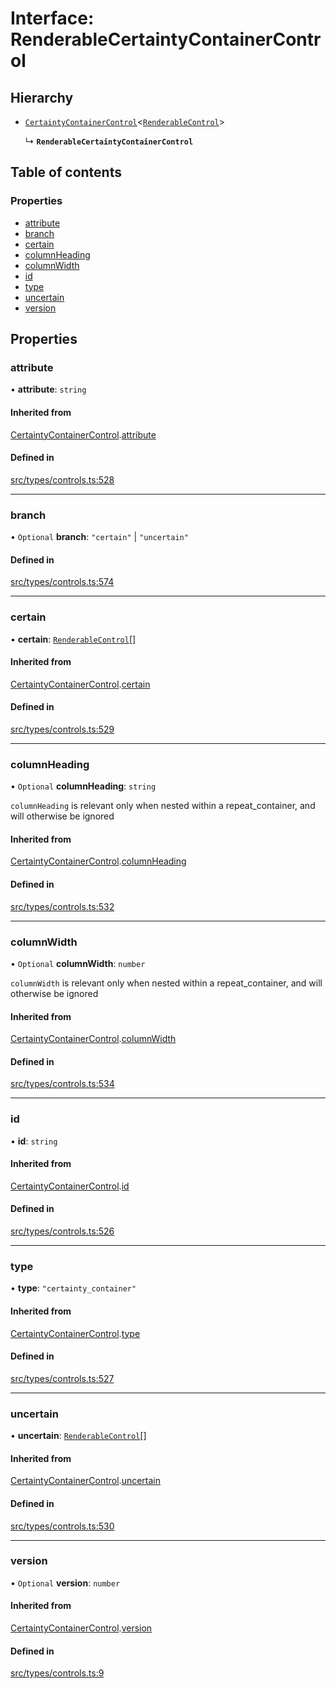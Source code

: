 # Interface: RenderableCertaintyContainerControl

## Hierarchy

- [`CertaintyContainerControl`](../wiki/CertaintyContainerControl)\<[`RenderableControl`](../wiki/Exports#renderablecontrol)\>

  ↳ **`RenderableCertaintyContainerControl`**

## Table of contents

### Properties

- [attribute](../wiki/RenderableCertaintyContainerControl#attribute)
- [branch](../wiki/RenderableCertaintyContainerControl#branch)
- [certain](../wiki/RenderableCertaintyContainerControl#certain)
- [columnHeading](../wiki/RenderableCertaintyContainerControl#columnheading)
- [columnWidth](../wiki/RenderableCertaintyContainerControl#columnwidth)
- [id](../wiki/RenderableCertaintyContainerControl#id)
- [type](../wiki/RenderableCertaintyContainerControl#type)
- [uncertain](../wiki/RenderableCertaintyContainerControl#uncertain)
- [version](../wiki/RenderableCertaintyContainerControl#version)

## Properties

### attribute

• **attribute**: `string`

#### Inherited from

[CertaintyContainerControl](../wiki/CertaintyContainerControl).[attribute](../wiki/CertaintyContainerControl#attribute)

#### Defined in

[src/types/controls.ts:528](https://github.com/decisively-io/interview-sdk/blob/19c4f70cce9e8197103d83c7fc3c34bc1d672377/src/types/controls.ts#L528)

___

### branch

• `Optional` **branch**: ``"certain"`` \| ``"uncertain"``

#### Defined in

[src/types/controls.ts:574](https://github.com/decisively-io/interview-sdk/blob/19c4f70cce9e8197103d83c7fc3c34bc1d672377/src/types/controls.ts#L574)

___

### certain

• **certain**: [`RenderableControl`](../wiki/Exports#renderablecontrol)[]

#### Inherited from

[CertaintyContainerControl](../wiki/CertaintyContainerControl).[certain](../wiki/CertaintyContainerControl#certain)

#### Defined in

[src/types/controls.ts:529](https://github.com/decisively-io/interview-sdk/blob/19c4f70cce9e8197103d83c7fc3c34bc1d672377/src/types/controls.ts#L529)

___

### columnHeading

• `Optional` **columnHeading**: `string`

`columnHeading` is relevant only when nested within a repeat_container, and will otherwise be ignored

#### Inherited from

[CertaintyContainerControl](../wiki/CertaintyContainerControl).[columnHeading](../wiki/CertaintyContainerControl#columnheading)

#### Defined in

[src/types/controls.ts:532](https://github.com/decisively-io/interview-sdk/blob/19c4f70cce9e8197103d83c7fc3c34bc1d672377/src/types/controls.ts#L532)

___

### columnWidth

• `Optional` **columnWidth**: `number`

`columnWidth` is relevant only when nested within a repeat_container, and will otherwise be ignored

#### Inherited from

[CertaintyContainerControl](../wiki/CertaintyContainerControl).[columnWidth](../wiki/CertaintyContainerControl#columnwidth)

#### Defined in

[src/types/controls.ts:534](https://github.com/decisively-io/interview-sdk/blob/19c4f70cce9e8197103d83c7fc3c34bc1d672377/src/types/controls.ts#L534)

___

### id

• **id**: `string`

#### Inherited from

[CertaintyContainerControl](../wiki/CertaintyContainerControl).[id](../wiki/CertaintyContainerControl#id)

#### Defined in

[src/types/controls.ts:526](https://github.com/decisively-io/interview-sdk/blob/19c4f70cce9e8197103d83c7fc3c34bc1d672377/src/types/controls.ts#L526)

___

### type

• **type**: ``"certainty_container"``

#### Inherited from

[CertaintyContainerControl](../wiki/CertaintyContainerControl).[type](../wiki/CertaintyContainerControl#type)

#### Defined in

[src/types/controls.ts:527](https://github.com/decisively-io/interview-sdk/blob/19c4f70cce9e8197103d83c7fc3c34bc1d672377/src/types/controls.ts#L527)

___

### uncertain

• **uncertain**: [`RenderableControl`](../wiki/Exports#renderablecontrol)[]

#### Inherited from

[CertaintyContainerControl](../wiki/CertaintyContainerControl).[uncertain](../wiki/CertaintyContainerControl#uncertain)

#### Defined in

[src/types/controls.ts:530](https://github.com/decisively-io/interview-sdk/blob/19c4f70cce9e8197103d83c7fc3c34bc1d672377/src/types/controls.ts#L530)

___

### version

• `Optional` **version**: `number`

#### Inherited from

[CertaintyContainerControl](../wiki/CertaintyContainerControl).[version](../wiki/CertaintyContainerControl#version)

#### Defined in

[src/types/controls.ts:9](https://github.com/decisively-io/interview-sdk/blob/19c4f70cce9e8197103d83c7fc3c34bc1d672377/src/types/controls.ts#L9)
